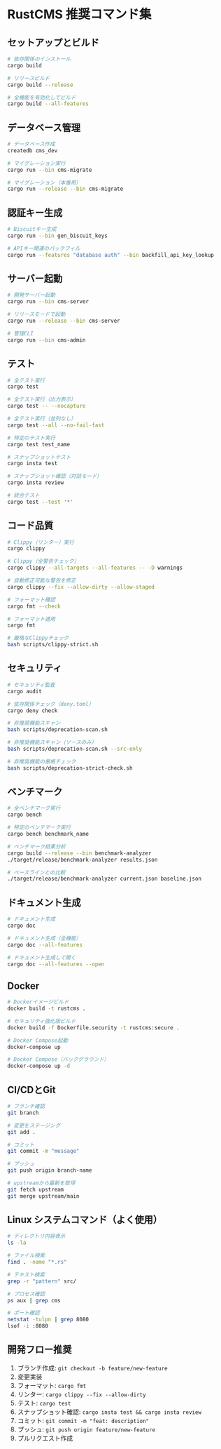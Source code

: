 # RustCMS 推奨コマンド集

## セットアップとビルド

```bash
# 依存関係のインストール
cargo build

# リリースビルド
cargo build --release

# 全機能を有効化してビルド
cargo build --all-features
```

## データベース管理

```bash
# データベース作成
createdb cms_dev

# マイグレーション実行
cargo run --bin cms-migrate

# マイグレーション（本番用）
cargo run --release --bin cms-migrate
```

## 認証キー生成

```bash
# Biscuitキー生成
cargo run --bin gen_biscuit_keys

# APIキー関連のバックフィル
cargo run --features "database auth" --bin backfill_api_key_lookup
```

## サーバー起動

```bash
# 開発サーバー起動
cargo run --bin cms-server

# リリースモードで起動
cargo run --release --bin cms-server

# 管理CLI
cargo run --bin cms-admin
```

## テスト

```bash
# 全テスト実行
cargo test

# 全テスト実行（出力表示）
cargo test -- --nocapture

# 全テスト実行（並列なし）
cargo test --all --no-fail-fast

# 特定のテスト実行
cargo test test_name

# スナップショットテスト
cargo insta test

# スナップショット確認（対話モード）
cargo insta review

# 統合テスト
cargo test --test '*'
```

## コード品質

```bash
# Clippy（リンター）実行
cargo clippy

# Clippy（全警告チェック）
cargo clippy --all-targets --all-features -- -D warnings

# 自動修正可能な警告を修正
cargo clippy --fix --allow-dirty --allow-staged

# フォーマット確認
cargo fmt --check

# フォーマット適用
cargo fmt

# 厳格なClippyチェック
bash scripts/clippy-strict.sh
```

## セキュリティ

```bash
# セキュリティ監査
cargo audit

# 依存関係チェック（deny.toml）
cargo deny check

# 非推奨機能スキャン
bash scripts/deprecation-scan.sh

# 非推奨機能スキャン（ソースのみ）
bash scripts/deprecation-scan.sh --src-only

# 非推奨機能の厳格チェック
bash scripts/deprecation-strict-check.sh
```

## ベンチマーク

```bash
# 全ベンチマーク実行
cargo bench

# 特定のベンチマーク実行
cargo bench benchmark_name

# ベンチマーク結果分析
cargo build --release --bin benchmark-analyzer
./target/release/benchmark-analyzer results.json

# ベースラインとの比較
./target/release/benchmark-analyzer current.json baseline.json
```

## ドキュメント生成

```bash
# ドキュメント生成
cargo doc

# ドキュメント生成（全機能）
cargo doc --all-features

# ドキュメント生成して開く
cargo doc --all-features --open
```

## Docker

```bash
# Dockerイメージビルド
docker build -t rustcms .

# セキュリティ強化版ビルド
docker build -f Dockerfile.security -t rustcms:secure .

# Docker Compose起動
docker-compose up

# Docker Compose（バックグラウンド）
docker-compose up -d
```

## CI/CDとGit

```bash
# ブランチ確認
git branch

# 変更をステージング
git add .

# コミット
git commit -m "message"

# プッシュ
git push origin branch-name

# upstreamから最新を取得
git fetch upstream
git merge upstream/main
```

## Linux システムコマンド（よく使用）

```bash
# ディレクトリ内容表示
ls -la

# ファイル検索
find . -name "*.rs"

# テキスト検索
grep -r "pattern" src/

# プロセス確認
ps aux | grep cms

# ポート確認
netstat -tulpn | grep 8080
lsof -i :8080
```

## 開発フロー推奨

1. ブランチ作成: `git checkout -b feature/new-feature`
2. 変更実装
3. フォーマット: `cargo fmt`
4. リンター: `cargo clippy --fix --allow-dirty`
5. テスト: `cargo test`
6. スナップショット確認: `cargo insta test && cargo insta review`
7. コミット: `git commit -m "feat: description"`
8. プッシュ: `git push origin feature/new-feature`
9. プルリクエスト作成
